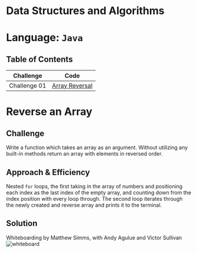 # Data Structures and Algorithms

# Language: `Java`

## Table of Contents

Challenge | Code
----------|-----
Challenge 01 | [Array Reversal](java/ArrayReverse.java)

# Reverse an Array

## Challenge

Write a function which takes an array as an argument. Without utilizing any built-in methods return an array with elements in reversed order.

## Approach & Efficiency

Nested `for` loops, the first taking in the array of numbers and positioning each index as the last index of the empty array, and counting down from the index position with every loop through. The second loop iterates through the newly created and reverse array and prints it to the terminal.

## Solution

Whiteboarding by Matthew Simms, with Andy Agulue and Victor Sullivan
![whiteboard](assets/whiteBoard_challenge01.PNG)